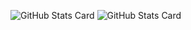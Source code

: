 ![GitHub Stats Card](https://github-readme-stats.vercel.app/api?username=yito0424)
![GitHub Stats Card](https://github-readme-stats.vercel.app/api/top-langs/?username=yito0424&layout=compact)

<!--
**yito0424/yito0424** is a ✨ _special_ ✨ repository because its `README.md` (this file) appears on your GitHub profile.

Here are some ideas to get you started:

- 🔭 I’m currently working on ...
- 🌱 I’m currently learning ...
- 👯 I’m looking to collaborate on ...
- 🤔 I’m looking for help with ...
- 💬 Ask me about ...
- 📫 How to reach me: ...
- 😄 Pronouns: ...
- ⚡ Fun fact: ...
-->
